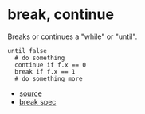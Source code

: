 
# break, continue

Breaks or continues a "while" or "until".

```
until false
  # do something
  continue if f.x == 0
  break if f.x == 1
  # do something more
```


* [source](https://github.com/floraison/flor/tree/master/lib/flor/pcore/break.rb)
* [break spec](https://github.com/floraison/flor/tree/master/spec/pcore/break_spec.rb)

